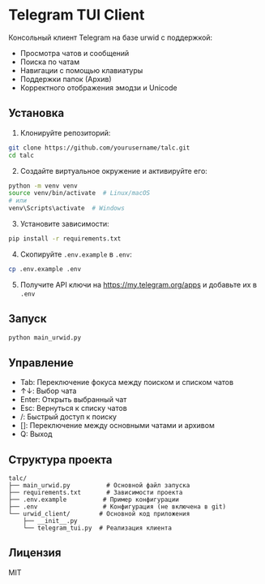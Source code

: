 # Telegram TUI Client

Консольный клиент Telegram на базе urwid с поддержкой:
- Просмотра чатов и сообщений
- Поиска по чатам
- Навигации с помощью клавиатуры
- Поддержки папок (Архив)
- Корректного отображения эмодзи и Unicode

## Установка

1. Клонируйте репозиторий:
```bash
git clone https://github.com/yourusername/talc.git
cd talc
```

2. Создайте виртуальное окружение и активируйте его:
```bash
python -m venv venv
source venv/bin/activate  # Linux/macOS
# или
venv\Scripts\activate  # Windows
```

3. Установите зависимости:
```bash
pip install -r requirements.txt
```

4. Скопируйте `.env.example` в `.env`:
```bash
cp .env.example .env
```

5. Получите API ключи на https://my.telegram.org/apps и добавьте их в `.env`

## Запуск

```bash
python main_urwid.py
```

## Управление

- Tab: Переключение фокуса между поиском и списком чатов
- ↑↓: Выбор чата
- Enter: Открыть выбранный чат
- Esc: Вернуться к списку чатов
- /: Быстрый доступ к поиску
- []: Переключение между основными чатами и архивом
- Q: Выход

## Структура проекта

```
talc/
├── main_urwid.py          # Основной файл запуска
├── requirements.txt       # Зависимости проекта
├── .env.example          # Пример конфигурации
├── .env                  # Конфигурация (не включена в git)
└── urwid_client/        # Основной код приложения
    ├── __init__.py
    └── telegram_tui.py  # Реализация клиента
```

## Лицензия

MIT
